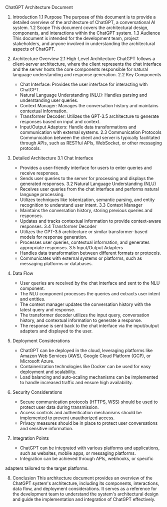 ChatGPT Architecture Document

1. Introduction
   1.1 Purpose
   The purpose of this document is to provide a detailed overview of the architecture of ChatGPT, a conversational AI system.
   1.2 Scope
   This document covers the architectural design, components, and interactions within the ChatGPT system.
   1.3 Audience
   This document is intended for the development team, project stakeholders, and anyone involved in understanding the architectural aspects of ChatGPT.

2. Architecture Overview
   2.1 High-Level Architecture
   ChatGPT follows a client-server architecture, where the client represents the chat interface and the server hosts the core components responsible for natural language understanding and response generation.
   2.2 Key Components
   - Chat Interface: Provides the user interface for interacting with ChatGPT.
   - Natural Language Understanding (NLU): Handles parsing and understanding user queries.
   - Context Manager: Manages the conversation history and maintains contextual information.
   - Transformer Decoder: Utilizes the GPT-3.5 architecture to generate responses based on input and context.
   - Input/Output Adapters: Handle data transformations and communication with external systems.
   2.3 Communication Protocols
   Communication between the client and server is typically facilitated through APIs, such as RESTful APIs, WebSocket, or other messaging protocols.

3. Detailed Architecture
   3.1 Chat Interface
   - Provides a user-friendly interface for users to enter queries and receive responses.
   - Sends user queries to the server for processing and displays the generated responses.
   3.2 Natural Language Understanding (NLU)
   - Receives user queries from the chat interface and performs natural language processing.
   - Utilizes techniques like tokenization, semantic parsing, and entity recognition to understand user intent.
   3.3 Context Manager
   - Maintains the conversation history, storing previous queries and responses.
   - Updates and tracks contextual information to provide context-aware responses.
   3.4 Transformer Decoder
   - Utilizes the GPT-3.5 architecture or similar transformer-based models for response generation.
   - Processes user queries, contextual information, and generates appropriate responses.
   3.5 Input/Output Adapters
   - Handles data transformation between different formats or protocols.
   - Communicates with external systems or platforms, such as messaging platforms or databases.

4. Data Flow
   - User queries are received by the chat interface and sent to the NLU component.
   - The NLU component processes the queries and extracts user intent and entities.
   - The context manager updates the conversation history with the latest query and response.
   - The transformer decoder utilizes the input query, conversation history, and contextual information to generate a response.
   - The response is sent back to the chat interface via the input/output adapters and displayed to the user.

5. Deployment Considerations
   - ChatGPT can be deployed in the cloud, leveraging platforms like Amazon Web Services (AWS), Google Cloud Platform (GCP), or Microsoft Azure.
   - Containerization technologies like Docker can be used for easy deployment and scalability.
   - Load balancing and auto-scaling mechanisms can be implemented to handle increased traffic and ensure high availability.

6. Security Considerations
   - Secure communication protocols (HTTPS, WSS) should be used to protect user data during transmission.
   - Access controls and authentication mechanisms should be implemented to prevent unauthorized access.
   - Privacy measures should be in place to protect user conversations and sensitive information.

7. Integration Points
   - ChatGPT can be integrated with various platforms and applications, such as websites, mobile apps, or messaging platforms.
   - Integration can be achieved through APIs, webhooks, or specific

 adapters tailored to the target platforms.

8. Conclusion
   This architecture document provides an overview of the ChatGPT system's architecture, including its components, interactions, data flow, and deployment considerations. It serves as a reference for the development team to understand the system's architectural design and guide the implementation and integration of ChatGPT effectively.
